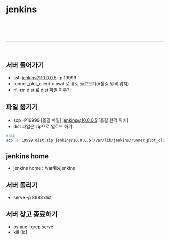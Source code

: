 # jenkins

<br/><br/><br/>

---

<br/>

## 서버 들어가기

-   ssh jenkins@10.0.0.5 -p 19999
-   runner_plot_client > pwd 로 경로 들고오기(=옮길 원격 위치)
-   rf -rm dist 로 dist 파일 지우기

## 파일 옮기기

-   scp -P19999 [옮길 파일] jenkins@10.0.0.5:[옮길 원격 위치]
-   dist 파일은 zip으로 업로드 하기

```bash
#예시
scp -P 19999 dist.zip jenkins@10.0.0.5:/var/lib/jenkins/runner_plot_client
```

## jenkins home

-   jenkins home : /var/lib/jenkins

## 서버 돌리기

-   serve -p 8888 dist

## 서버 찾고 종료하기

-   ps aux | grep serve
-   kill [id]
